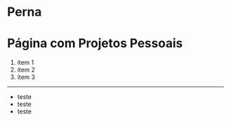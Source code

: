# Perna
# Página com Projetos Pessoais

1. item 1
2. item 2
3. item 3

---

- teste
- teste
- teste
